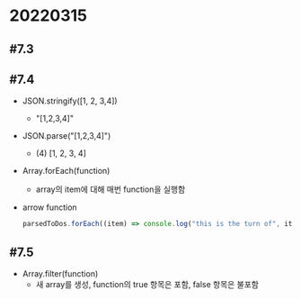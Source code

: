# 20220315 



## #7.3





## #7.4

* JSON.stringify([1, 2, 3,4])
  * "[1,2,3,4]"
* JSON.parse("[1,2,3,4]")
  * (4) [1, 2, 3, 4]

* Array.forEach(function)
  * array의 item에 대해 매번 function을 실행함

* arrow function

  ```js
  parsedToDos.forEach((item) => console.log("this is the turn of", item))
  ```

  

## #7.5

* Array.filter(function)
  * 새 array를 생성, function의 true 항목은 포함, false 항목은 불포함